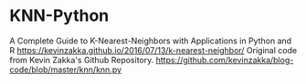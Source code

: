 # KNN-Python
A Complete Guide to K-Nearest-Neighbors with Applications in Python and R
https://kevinzakka.github.io/2016/07/13/k-nearest-neighbor/
Original code from Kevin Zakka's Github Repository.
https://github.com/kevinzakka/blog-code/blob/master/knn/knn.py
